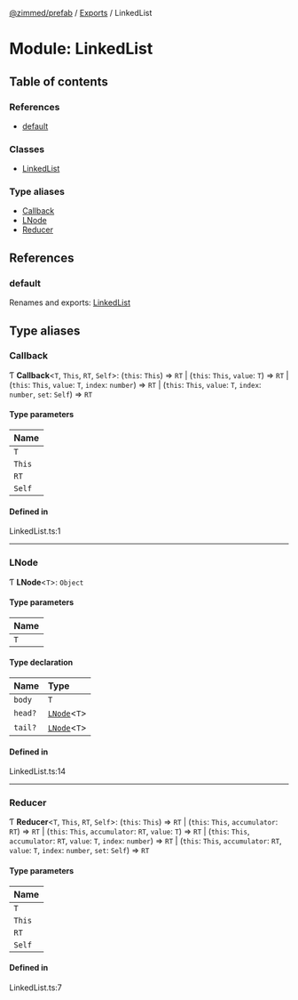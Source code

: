 [@zimmed/prefab](../README.md) / [Exports](../modules.md) / LinkedList

# Module: LinkedList

## Table of contents

### References

- [default](LinkedList.md#default)

### Classes

- [LinkedList](../classes/LinkedList.LinkedList-1.md)

### Type aliases

- [Callback](LinkedList.md#callback)
- [LNode](LinkedList.md#lnode)
- [Reducer](LinkedList.md#reducer)

## References

### default

Renames and exports: [LinkedList](../classes/LinkedList.LinkedList-1.md)

## Type aliases

### Callback

Ƭ **Callback**<`T`, `This`, `RT`, `Self`\>: (`this`: `This`) => `RT` \| (`this`: `This`, `value`: `T`) => `RT` \| (`this`: `This`, `value`: `T`, `index`: `number`) => `RT` \| (`this`: `This`, `value`: `T`, `index`: `number`, `set`: `Self`) => `RT`

#### Type parameters

| Name |
| :------ |
| `T` |
| `This` |
| `RT` |
| `Self` |

#### Defined in

LinkedList.ts:1

___

### LNode

Ƭ **LNode**<`T`\>: `Object`

#### Type parameters

| Name |
| :------ |
| `T` |

#### Type declaration

| Name | Type |
| :------ | :------ |
| `body` | `T` |
| `head?` | [`LNode`](LinkedList.md#lnode)<`T`\> |
| `tail?` | [`LNode`](LinkedList.md#lnode)<`T`\> |

#### Defined in

LinkedList.ts:14

___

### Reducer

Ƭ **Reducer**<`T`, `This`, `RT`, `Self`\>: (`this`: `This`) => `RT` \| (`this`: `This`, `accumulator`: `RT`) => `RT` \| (`this`: `This`, `accumulator`: `RT`, `value`: `T`) => `RT` \| (`this`: `This`, `accumulator`: `RT`, `value`: `T`, `index`: `number`) => `RT` \| (`this`: `This`, `accumulator`: `RT`, `value`: `T`, `index`: `number`, `set`: `Self`) => `RT`

#### Type parameters

| Name |
| :------ |
| `T` |
| `This` |
| `RT` |
| `Self` |

#### Defined in

LinkedList.ts:7
